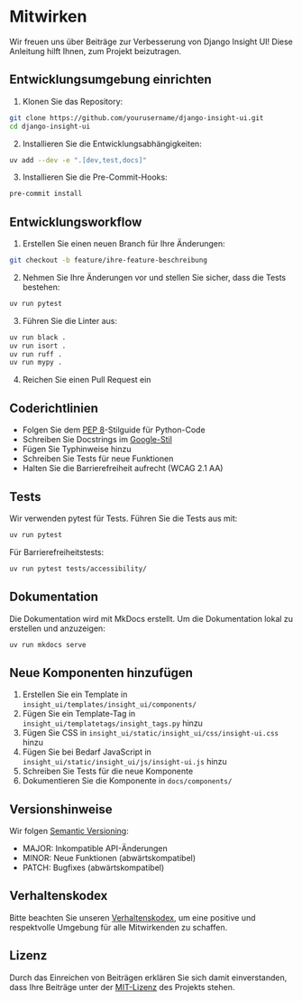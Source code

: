 # Mitwirken

Wir freuen uns über Beiträge zur Verbesserung von Django Insight UI! Diese Anleitung hilft Ihnen, zum Projekt beizutragen.

## Entwicklungsumgebung einrichten

1. Klonen Sie das Repository:

```bash
git clone https://github.com/yourusername/django-insight-ui.git
cd django-insight-ui
```

2. Installieren Sie die Entwicklungsabhängigkeiten:

```bash
uv add --dev -e ".[dev,test,docs]"
```

3. Installieren Sie die Pre-Commit-Hooks:

```bash
pre-commit install
```

## Entwicklungsworkflow

1. Erstellen Sie einen neuen Branch für Ihre Änderungen:

```bash
git checkout -b feature/ihre-feature-beschreibung
```

2. Nehmen Sie Ihre Änderungen vor und stellen Sie sicher, dass die Tests bestehen:

```bash
uv run pytest
```

3. Führen Sie die Linter aus:

```bash
uv run black .
uv run isort .
uv run ruff .
uv run mypy .
```

4. Reichen Sie einen Pull Request ein

## Coderichtlinien

- Folgen Sie dem [PEP 8](https://www.python.org/dev/peps/pep-0008/)-Stilguide für Python-Code
- Schreiben Sie Docstrings im [Google-Stil](https://google.github.io/styleguide/pyguide.html#38-comments-and-docstrings)
- Fügen Sie Typhinweise hinzu
- Schreiben Sie Tests für neue Funktionen
- Halten Sie die Barrierefreiheit aufrecht (WCAG 2.1 AA)

## Tests

Wir verwenden pytest für Tests. Führen Sie die Tests aus mit:

```bash
uv run pytest
```

Für Barrierefreiheitstests:

```bash
uv run pytest tests/accessibility/
```

## Dokumentation

Die Dokumentation wird mit MkDocs erstellt. Um die Dokumentation lokal zu erstellen und anzuzeigen:

```bash
uv run mkdocs serve
```

## Neue Komponenten hinzufügen

1. Erstellen Sie ein Template in `insight_ui/templates/insight_ui/components/`
2. Fügen Sie ein Template-Tag in `insight_ui/templatetags/insight_tags.py` hinzu
3. Fügen Sie CSS in `insight_ui/static/insight_ui/css/insight-ui.css` hinzu
4. Fügen Sie bei Bedarf JavaScript in `insight_ui/static/insight_ui/js/insight-ui.js` hinzu
5. Schreiben Sie Tests für die neue Komponente
6. Dokumentieren Sie die Komponente in `docs/components/`

## Versionshinweise

Wir folgen [Semantic Versioning](https://semver.org/):

- MAJOR: Inkompatible API-Änderungen
- MINOR: Neue Funktionen (abwärtskompatibel)
- PATCH: Bugfixes (abwärtskompatibel)

## Verhaltenskodex

Bitte beachten Sie unseren [Verhaltenskodex](CODE_OF_CONDUCT.md), um eine positive und respektvolle Umgebung für alle Mitwirkenden zu schaffen.

## Lizenz

Durch das Einreichen von Beiträgen erklären Sie sich damit einverstanden, dass Ihre Beiträge unter der [MIT-Lizenz](LICENSE) des Projekts stehen.
